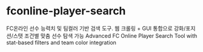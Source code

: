# fconline-player-search
FC온라인 선수 능력치 및 팀컬러 기반 검색 도구. 웹 크롤링 + GUI 통합으로 강화/포지션/스탯 조건별 맞춤 선수 탐색 가능 Advanced FC Online Player Search Tool with stat-based filters and team color integration
